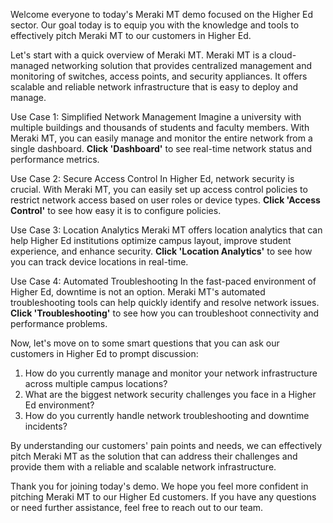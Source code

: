 Welcome everyone to today's Meraki MT demo focused on the Higher Ed sector. Our goal today is to equip you with the knowledge and tools to effectively pitch Meraki MT to our customers in Higher Ed.

Let's start with a quick overview of Meraki MT. Meraki MT is a cloud-managed networking solution that provides centralized management and monitoring of switches, access points, and security appliances. It offers scalable and reliable network infrastructure that is easy to deploy and manage.

Use Case 1: Simplified Network Management
Imagine a university with multiple buildings and thousands of students and faculty members. With Meraki MT, you can easily manage and monitor the entire network from a single dashboard. **Click 'Dashboard'** to see real-time network status and performance metrics.

Use Case 2: Secure Access Control
In Higher Ed, network security is crucial. With Meraki MT, you can easily set up access control policies to restrict network access based on user roles or device types. **Click 'Access Control'** to see how easy it is to configure policies.

Use Case 3: Location Analytics
Meraki MT offers location analytics that can help Higher Ed institutions optimize campus layout, improve student experience, and enhance security. **Click 'Location Analytics'** to see how you can track device locations in real-time.

Use Case 4: Automated Troubleshooting
In the fast-paced environment of Higher Ed, downtime is not an option. Meraki MT's automated troubleshooting tools can help quickly identify and resolve network issues. **Click 'Troubleshooting'** to see how you can troubleshoot connectivity and performance problems.

Now, let's move on to some smart questions that you can ask our customers in Higher Ed to prompt discussion:

1. How do you currently manage and monitor your network infrastructure across multiple campus locations?
2. What are the biggest network security challenges you face in a Higher Ed environment?
3. How do you currently handle network troubleshooting and downtime incidents?

By understanding our customers' pain points and needs, we can effectively pitch Meraki MT as the solution that can address their challenges and provide them with a reliable and scalable network infrastructure.

Thank you for joining today's demo. We hope you feel more confident in pitching Meraki MT to our Higher Ed customers. If you have any questions or need further assistance, feel free to reach out to our team.